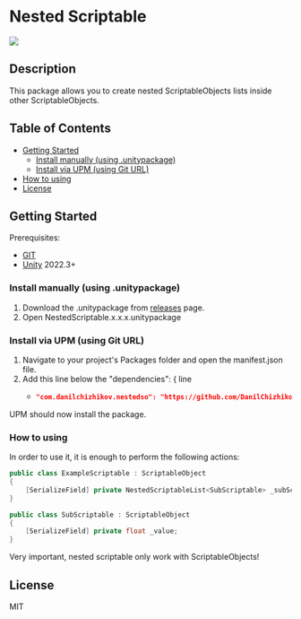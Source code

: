 # Nested Scriptable
![](https://img.shields.io/badge/unity-2022.3+-000.svg)

## Description
This package allows you to create nested ScriptableObjects lists inside other ScriptableObjects.


## Table of Contents
- [Getting Started](#Getting-Started)
    - [Install manually (using .unitypackage)](#Install-manually-(using-.unitypackage))
    - [Install via UPM (using Git URL)](#Install-via-UPM-(using-Git-URL))
- [How to using](#How-to-using)
- [License](#License)

## Getting Started
Prerequisites:
- [GIT](https://git-scm.com/downloads)
- [Unity](https://unity.com/releases/editor/archive) 2022.3+

### Install manually (using .unitypackage)
1. Download the .unitypackage from [releases](https://github.com/DanilChizhikov/nested-scriptable/releases/) page.
2. Open NestedScriptable.x.x.x.unitypackage

### Install via UPM (using Git URL)
1. Navigate to your project's Packages folder and open the manifest.json file.
2. Add this line below the "dependencies": { line
    - ```json title="Packages/manifest.json"
      "com.danilchizhikov.nestedso": "https://github.com/DanilChizhikov/nested-scriptable.git?path=Assets/Scriptable",
      ```
UPM should now install the package.

### How to using
In order to use it, it is enough to perform the following actions:
```csharp
public class ExampleScriptable : ScriptableObject
{
    [SerializeField] private NestedScriptableList<SubScriptable> _subScriptables;
}

public class SubScriptable : ScriptableObject
{
    [SerializeField] private float _value;
}
```

Very important, nested scriptable only work with ScriptableObjects!

## License

MIT